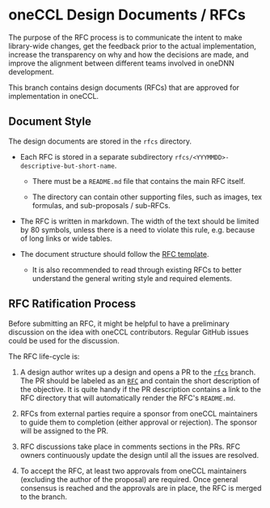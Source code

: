 # oneCCL Design Documents / RFCs

The purpose of the RFC process is to communicate the intent to make
library-wide changes, get the feedback prior to the actual implementation,
increase the transparency on why and how the decisions are made, and improve
the alignment between different teams involved in oneDNN development.

This branch contains design documents (RFCs) that are approved for
implementation in oneCCL.

## Document Style

The design documents are stored in the `rfcs` directory.

- Each RFC is stored in a separate subdirectory
  `rfcs/<YYYMMDD>-descriptive-but-short-name`.

  - There must be a `README.md` file that contains the main RFC itself.

  - The directory can contain other supporting files, such as images,
    tex formulas, and sub-proposals / sub-RFCs.

- The RFC is written in markdown. The width of the text should be limited by
  80 symbols, unless there is a need to violate this rule, e.g. because of
  long links or wide tables.

- The document structure should follow the [RFC template](rfcs/template.md).

  - It is also recommended to read through existing RFCs to better understand
    the general writing style and required elements.

## RFC Ratification Process

Before submitting an RFC, it might be helpful to have a preliminary discussion
on the idea with oneCCL contributors. Regular GitHub issues could be used for
the discussion.

The RFC life-cycle is:

1. A design author writes up a design and opens a PR to the
   [`rfcs`](https://github.com/oneapi-src/oneCCL/tree/rfcs) branch. The PR
   should be labeled as an
   [`RFC`](https://github.com/oneapi-src/oneCCL/labels/RFC) and contain the
   short description of the objective.
   It is quite handy if the PR description contains a link to the RFC
   directory that will automatically render the RFC's `README.md`.

2. RFCs from external parties require a sponsor from oneCCL maintainers to
   guide them to completion (either approval or rejection). The sponsor will be
   assigned to the PR.

3. RFC discussions take place in comments sections in the PRs. RFC owners
   continuously update the design until all the issues are resolved.

4. To accept the RFC, at least two approvals from oneCCL maintainers (excluding
   the author of the proposal) are required. Once general consensus is reached
   and the approvals are in place, the RFC is merged to the branch.
